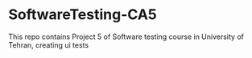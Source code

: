 # SoftwareTesting-CA5

This repo contains Project 5 of Software testing course in University of Tehran, creating ui tests 
